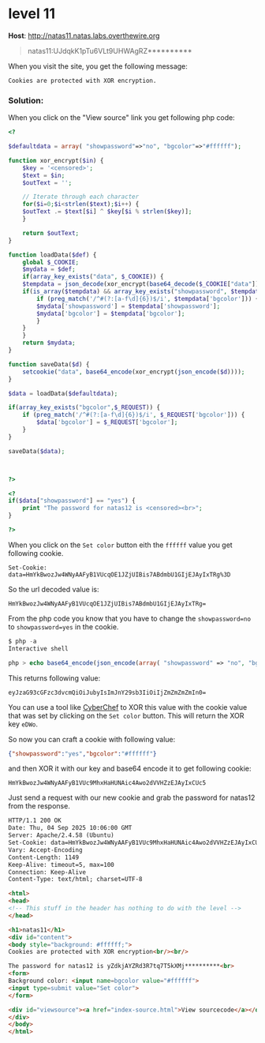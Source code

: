 # level 11

**Host**: http://natas11.natas.labs.overthewire.org
>natas11:UJdqkK1pTu6VLt9UHWAgRZ**********

When you visit the site, you get the following message:

```
Cookies are protected with XOR encryption.
```

### Solution:

When you click on the "View source" link you get following php code:

```php
<?

$defaultdata = array( "showpassword"=>"no", "bgcolor"=>"#ffffff");

function xor_encrypt($in) {
    $key = '<censored>';
    $text = $in;
    $outText = '';

    // Iterate through each character
    for($i=0;$i<strlen($text);$i++) {
    $outText .= $text[$i] ^ $key[$i % strlen($key)];
    }

    return $outText;
}

function loadData($def) {
    global $_COOKIE;
    $mydata = $def;
    if(array_key_exists("data", $_COOKIE)) {
    $tempdata = json_decode(xor_encrypt(base64_decode($_COOKIE["data"])), true);
    if(is_array($tempdata) && array_key_exists("showpassword", $tempdata) && array_key_exists("bgcolor", $tempdata)) {
        if (preg_match('/^#(?:[a-f\d]{6})$/i', $tempdata['bgcolor'])) {
        $mydata['showpassword'] = $tempdata['showpassword'];
        $mydata['bgcolor'] = $tempdata['bgcolor'];
        }
    }
    }
    return $mydata;
}

function saveData($d) {
    setcookie("data", base64_encode(xor_encrypt(json_encode($d))));
}

$data = loadData($defaultdata);

if(array_key_exists("bgcolor",$_REQUEST)) {
    if (preg_match('/^#(?:[a-f\d]{6})$/i', $_REQUEST['bgcolor'])) {
        $data['bgcolor'] = $_REQUEST['bgcolor'];
    }
}

saveData($data);



?>

<?
if($data["showpassword"] == "yes") {
    print "The password for natas12 is <censored><br>";
}

?>
```

When you click on the `Set color` button eith the `ffffff` value you get following cookie.

```http
Set-Cookie: data=HmYkBwozJw4WNyAAFyB1VUcqOE1JZjUIBis7ABdmbU1GIjEJAyIxTRg%3D
```

So the url decoded value is:

```
HmYkBwozJw4WNyAAFyB1VUcqOE1JZjUIBis7ABdmbU1GIjEJAyIxTRg=
```

From the php code you know that you have to change the `showpassword=no` to `showpassword=yes` in the cookie.

```php
$ php -a
Interactive shell

php > echo base64_encode(json_encode(array( "showpassword" => "no", "bgcolor" => "#ffffff")));
```

This returns following value:

```
eyJzaG93cGFzc3dvcmQiOiJubyIsImJnY29sb3IiOiIjZmZmZmZmIn0=
```

You can use a tool like [CyberChef](https://gchq.github.io/CyberChef/) to XOR this value with the cookie value that was set by clicking on the `Set color` button. This will return the XOR key `eDWo`.

So now you can craft a cookie with following value:

```json
{"showpassword":"yes","bgcolor":"#ffffff"}
```

and then XOR it with our key and base64 encode it to get following cookie:

```
HmYkBwozJw4WNyAAFyB1VUc9MhxHaHUNAic4Awo2dVVHZzEJAyIxCUc5
```

Just send a request with our new cookie and grab the password for natas12 from the response.

```html
HTTP/1.1 200 OK
Date: Thu, 04 Sep 2025 10:06:00 GMT
Server: Apache/2.4.58 (Ubuntu)
Set-Cookie: data=HmYkBwozJw4WNyAAFyB1VUc9MhxHaHUNAic4Awo2dVVHZzEJAyIxCUc5
Vary: Accept-Encoding
Content-Length: 1149
Keep-Alive: timeout=5, max=100
Connection: Keep-Alive
Content-Type: text/html; charset=UTF-8

<html>
<head>
<!-- This stuff in the header has nothing to do with the level -->
</head>

<h1>natas11</h1>
<div id="content">
<body style="background: #ffffff;">
Cookies are protected with XOR encryption<br/><br/>

The password for natas12 is yZdkjAYZRd3R7tq7T5kXMj**********<br>
<form>
Background color: <input name=bgcolor value="#ffffff">
<input type=submit value="Set color">
</form>

<div id="viewsource"><a href="index-source.html">View sourcecode</a></div>
</div>
</body>
</html>
```